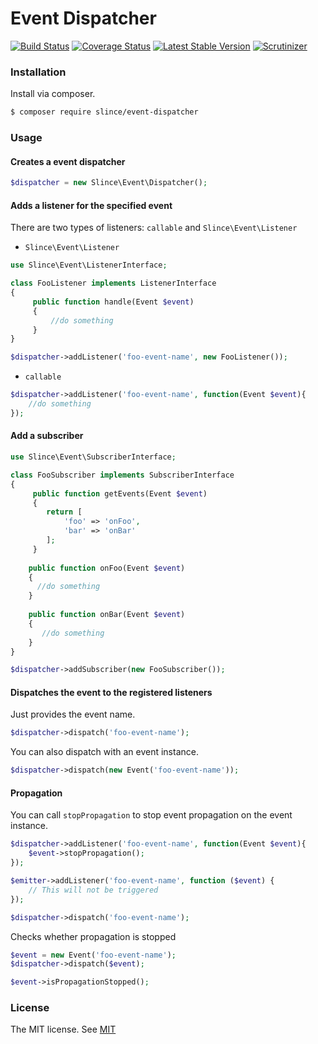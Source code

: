 # Event Dispatcher

[![Build Status](https://img.shields.io/travis/slince/event-dispatcher/master.svg?style=flat-square)](https://travis-ci.org/slince/event-dispatcher)
[![Coverage Status](https://img.shields.io/codecov/c/github/slince/event-dispatcher.svg?style=flat-square)](https://codecov.io/github/slince/event-dispatcher)
[![Latest Stable Version](https://img.shields.io/packagist/v/slince/event-dispatcher.svg?style=flat-square&label=stable)](https://packagist.org/packages/slince/event-dispatcher)
[![Scrutinizer](https://img.shields.io/scrutinizer/g/slince/event-dispatcher.svg?style=flat-square)](https://scrutinizer-ci.com/g/slince/event-dispatcher/?branch=master)

### Installation

Install via composer.

```bash
$ composer require slince/event-dispatcher
```

### Usage

#### Creates a event dispatcher

```php
$dispatcher = new Slince\Event\Dispatcher();
```

#### Adds a listener for the specified event

There are two types of listeners: `callable` and `Slince\Event\Listener` 
 
- `Slince\Event\Listener` 

```php
use Slince\Event\ListenerInterface;

class FooListener implements ListenerInterface
{
     public function handle(Event $event)
     {
         //do something
     }
}

$dispatcher->addListener('foo-event-name', new FooListener());
```

- `callable`

```php
$dispatcher->addListener('foo-event-name', function(Event $event){
    //do something
});
```

#### Add a subscriber

```php
use Slince\Event\SubscriberInterface;

class FooSubscriber implements SubscriberInterface
{
     public function getEvents(Event $event)
     {
        return [
            'foo' => 'onFoo',
            'bar' => 'onBar'
        ];
     }
     
    public function onFoo(Event $event)
    {
      //do something
    }
    
    public function onBar(Event $event)
    {
       //do something
    }
}

$dispatcher->addSubscriber(new FooSubscriber());
```

#### Dispatches the event to the registered listeners

Just provides the event name.

```php
$dispatcher->dispatch('foo-event-name');
```

You can also dispatch with an event instance.

```php
$dispatcher->dispatch(new Event('foo-event-name'));
```

#### Propagation

You can call `stopPropagation` to stop event propagation on the event instance.

```php
$dispatcher->addListener('foo-event-name', function(Event $event){
    $event->stopPropagation();
});

$emitter->addListener('foo-event-name', function ($event) {
    // This will not be triggered
});

$dispatcher->dispatch('foo-event-name');
```

Checks whether propagation is stopped
 
 ```php
 $event = new Event('foo-event-name');
 $dispatcher->dispatch($event);
 
 $event->isPropagationStopped();
 ```
 
 ### License
 
The MIT license. See [MIT](https://opensource.org/licenses/MIT)
